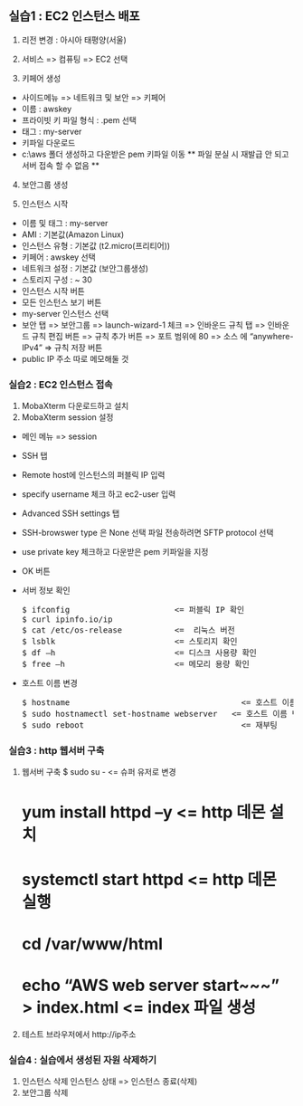 
## 실습1 : EC2 인스턴스 배포

1. 리전 변경 : 아시아 태평양(서울)

2. 서비스  =>  컴퓨팅  =>  EC2 선택

3. 키페어 생성
  - 사이드메뉴  => 네트워크 및 보안  =>  키페어
  - 이름 : awskey
  - 프라이빗 키 파일 형식 : .pem 선택
  - 태그 : my-server
  - 키파일 다운로드
  - c:\aws 폴더 생성하고 다운받은 pem 키파일 이동
    ** 파일 분실 시 재발급 안 되고 서버 접속 할 수 없음 **

4. 보안그룹 생성

 
5. 인스턴스 시작
  - 이름 및 태그 : my-server
  - AMI : 기본값(Amazon Linux)
  - 인스턴스 유형 : 기본값 (t2.micro(프리티어))
  - 키페어 : awskey 선택
  - 네트워크 설정 : 기본값 (보안그룹생성) 
  - 스토리지 구성 :  ~ 30 
  - 인스턴스 시작 버튼
  - 모든 인스턴스 보기 버튼
  - my-server 인스턴스 선택
  - 보안 탭 => 보안그룹 => launch-wizard-1 체크 => 인바운드 규칙 탭 => 인바운드 규칙 편집 버튼
             => 규칙 추가 버튼 => 포트 범위에 80 => 소스 에 “anywhere-IPv4” => 규칙 저장 버튼
  - public IP 주소 따로 메모해둘 것


### 실습2 : EC2 인스턴스 접속

1. MobaXterm 다운로드하고 설치
2. MobaXterm session 설정
  - 메인 메뉴 => session
  - SSH 탭
  - Remote host에 인스턴스의 퍼블릭 IP 입력
  - specify username 체크 하고 ec2-user 입력
  - Advanced SSH settings 탭
  - SSH-browswer type 은 None 선택
    파일 전송하려면 SFTP protocol 선택
  - use private key 체크하고 다운받은 pem 키파일을 지정
  - OK 버튼

  - 서버 정보 확인
    <pre>
    $ ifconfig                      <= 퍼블릭 IP 확인
    $ curl ipinfo.io/ip
    $ cat /etc/os-release           <=  리눅스 버전
    $ lsblk                         <= 스토리지 확인
    $ df –h                         <= 디스크 사용량 확인
    $ free –h                       <= 메모리 용량 확인
    </pre>
    
  - 호스트 이름 변경
    <pre>
    $ hostname                                    <= 호스트 이름 확인
    $ sudo hostnamectl set-hostname webserver   <= 호스트 이름 변경
    $ sudo reboot                                 <= 재부팅 
    </pre>

### 실습3 : http 웹서버 구축

1. 웹서버 구축
    $ sudo su -                                       <= 슈퍼 유저로 변경
    # yum install httpd –y                              <= http 데몬 설치
    # systemctl start httpd                             <= http 데몬 실행
    # cd /var/www/html                                
    # echo “AWS web server start~~~” > index.html   <= index 파일 생성

2. 테스트
   브라우저에서 http://ip주소


### 실습4 : 실습에서 생성된 자원 삭제하기

1. 인스턴스 삭제
  인스턴스 상태 => 인스턴스 종료(삭제)
2. 보안그룹 삭제
